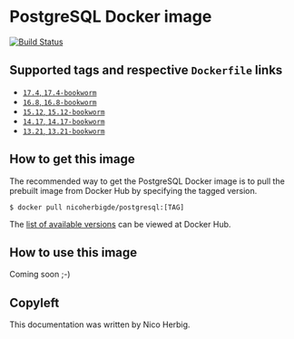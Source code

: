 # PostgreSQL Docker image

[![Build Status](https://github.com/nicoherbigio/docker-postgresql/actions/workflows/build-docker-images.yml/badge.svg)](https://github.com/nicoherbigio/docker-postgresql/actions/workflows/build-docker-images.yml)

## Supported tags and respective `Dockerfile` links

 * [`17.4`, `17.4-bookworm`](https://github.com/nicoherbigio/docker-postgresql/blob/main/17.4/debian/default/Dockerfile)
 * [`16.8`, `16.8-bookworm`](https://github.com/nicoherbigio/docker-postgresql/blob/main/16.8/debian/default/Dockerfile)
 * [`15.12`, `15.12-bookworm`](https://github.com/nicoherbigio/docker-postgresql/blob/main/15.12/debian/default/Dockerfile)
 * [`14.17`, `14.17-bookworm`](https://github.com/nicoherbigio/docker-postgresql/blob/main/14.17/debian/default/Dockerfile)
 * [`13.21`, `13.21-bookworm`](https://github.com/nicoherbigio/docker-postgresql/blob/main/13.21/debian/default/Dockerfile)

## How to get this image

The recommended way to get the PostgreSQL Docker image is to pull the prebuilt image from Docker Hub by specifying the tagged version.

```console
$ docker pull nicoherbigde/postgresql:[TAG]
```

The [list of available versions](https://hub.docker.com/r/nicoherbigde/postgresql/tags) can be viewed at Docker Hub.

## How to use this image

Coming soon ;-)

## Copyleft

This documentation was written by Nico Herbig.
